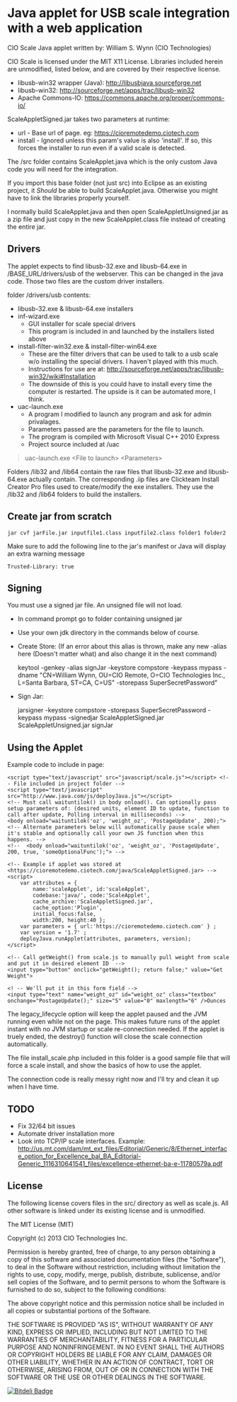 Java applet for USB scale integration with a web application
============================

CIO Scale Java applet written by: William S. Wynn (CIO Technologies)

CIO Scale is licensed under the MIT X11 License. Libraries included herein are unmodified, listed below, and are covered by their respective license.

* libusb-win32 wrapper (Java): http://libusbjava.sourceforge.net
* libusb-win32: http://sourceforge.net/apps/trac/libusb-win32
* Apache Commons-IO: https://commons.apache.org/proper/commons-io/

ScaleAppletSigned.jar takes two parameters at runtime:

* url - Base url of page. eg: https://cioremotedemo.ciotech.com
* install - Ignored unless this param's value is also 'install'. If so, this forces the installer to run even if a valid scale is detected.

The /src folder contains ScaleApplet.java which is the only custom Java code you will need for the integration.
	
If you import this base folder (not just src) into Eclipse as an existing project, it _Should_ be able to build ScaleApplet.java. Otherwise you might have to link the libraries properly yourself.

I normally build ScaleApplet.java and then open ScaleAppletUnsigned.jar as a zip file and just copy in the new ScaleApplet.class file instead of creating the entire jar.

## Drivers
The applet expects to find libusb-32.exe and libusb-64.exe in /BASE_URL/drivers/usb of the webserver. This can be changed in the java code.
Those two files are the custom driver installers.

folder /drivers/usb contents:

* libusb-32.exe & libusb-64.exe installers
* inf-wizard.exe
	- GUI installer for scale special drivers
	- This program is included in and launched by the installers listed above
* install-filter-win32.exe & install-filter-win64.exe
	- These are the filter drivers that can be used to talk to a usb scale w/o installing the special drivers. I haven't played with this much.
	- Instructions for use are at: http://sourceforge.net/apps/trac/libusb-win32/wiki#Installation
	- The downside of this is you could have to install every time the computer is restarted. The upside is it can be automated more, I think.
* uac-launch.exe
	- A program I modified to launch any program and ask for admin privalages.
	- Parameters passed are the parameters for the file to launch.
	- The program is compiled with Microsoft Visual C++ 2010 Express
	- Project source included at /uac

>uac-launch.exe \<File to launch\> \<Parameters\>

Folders /lib32 and /lib64 contain the raw files that libusb-32.exe and libusb-64.exe actually contain.
The corresponding .iip files are Clickteam Install Creator Pro files used to create/modify the exe installers. They use the /lib32 and /lib64 folders to build the installers.

## Create jar from scratch
    jar cvf jarFile.jar inputfile1.class inputfile2.class folder1 folder2
    
Make sure to add the following line to the jar's manifest or Java will display an extra warning message

    Trusted-Library: true

## Signing
You must use a signed jar file. An unsigned file will not load.

* In command prompt go to folder containing unsigned jar
* Use your own jdk directory in the commands below of course.

* Create Store: (If an error about this alias is thrown, make any new -alias here (Doesn't matter what) and also change it in the next command)

    keytool -genkey -alias signJar -keystore compstore -keypass mypass -dname "CN=William Wynn, OU=CIO Remote, O=CIO Technologies Inc., L=Santa Barbara, ST=CA, C=US" -storepass SuperSecretPassword"

* Sign Jar:

    jarsigner -keystore compstore -storepass SuperSecretPassword -keypass mypass -signedjar ScaleAppletSigned.jar ScaleAppletUnsigned.jar signJar

## Using the Applet
Example code to include in page:

    <script type="text/javascript" src="javascript/scale.js"></script> <!-- File included in project folder -->
	<script type="text/javascript" src="http://www.java.com/js/deployJava.js"></script>
    <!-- Must call waituntilok() in body onload(). Can optionally pass setup parameters of: (desired units, element ID to update, function to call after update, Polling interval in milliseconds) -->
    <body onload="waituntilok('oz', 'weight_oz', 'PostageUpdate', 200);">
    <!-- Alternate parameters below will automatically pause scale when it's stable and optionally call your own JS function when this happens. -->
    <!--  <body onload="waituntilok('oz', 'weight_oz', 'PostageUpdate', 200, true, 'someOptionalFunc');"> -->
    
    <!-- Example if applet was stored at <https://cioremotedemo.ciotech.com/java/ScaleAppletSigned.jar> -->
	<script>
		var attributes = {
			name:'scaleApplet', id:'scaleApplet',
			codebase:'java/', code:'ScaleApplet',
			cache_archive:'ScaleAppletSigned.jar',
			cache_option:'Plugin',
			initial_focus:false,
			width:200, height:40 };
		var parameters = { url:'https://cioremotedemo.ciotech.com' } ;
		var version = '1.7' ;
		deployJava.runApplet(attributes, parameters, version);
	</script>
    
    <!-- Call getWeight() from scale.js to manually pull weight from scale and put it in desired element ID  -->
    <input type="button" onclick="getWeight(); return false;" value="Get Weight">
    
    <! -- We'll put it in this form field -->
    <input type="text" name="weight_oz" id="weight_oz" class="textbox" onchange="PostageUpdate();" size="5" value="0" maxlength="6" />Ounces

The legacy_lifecycle option will keep the applet paused and the JVM running even while not on the page. This makes future runs of the applet instant with no JVM startup or scale re-connection needed. If the applet is truely ended, the destroy() function will close the scale connection automatically.

The file install_scale.php included in this folder is a good sample file that will force a scale install, and show the basics of how to use the applet.

The connection code is really messy right now and I'll try and clean it up when I have time.

## TODO

* Fix 32/64 bit issues
* Automate driver installation more
* Look into TCP/IP scale interfaces. Example: http://us.mt.com/dam/mt_ext_files/Editorial/Generic/8/Ethernet_interface_option_for_Excellence_bal_BA_Editorial-Generic_1116310641541_files/excellence-ethernet-ba-e-11780579a.pdf

## License

The following license covers files in the src/ directory as well as scale.js. All other software is linked under its existing license and is unmodified.

The MIT License (MIT)

Copyright (c) 2013 CIO Technologies Inc.

Permission is hereby granted, free of charge, to any person obtaining a copy
of this software and associated documentation files (the "Software"), to deal
in the Software without restriction, including without limitation the rights
to use, copy, modify, merge, publish, distribute, sublicense, and/or sell
copies of the Software, and to permit persons to whom the Software is
furnished to do so, subject to the following conditions:

The above copyright notice and this permission notice shall be included in
all copies or substantial portions of the Software.

THE SOFTWARE IS PROVIDED "AS IS", WITHOUT WARRANTY OF ANY KIND, EXPRESS OR
IMPLIED, INCLUDING BUT NOT LIMITED TO THE WARRANTIES OF MERCHANTABILITY,
FITNESS FOR A PARTICULAR PURPOSE AND NONINFRINGEMENT. IN NO EVENT SHALL THE
AUTHORS OR COPYRIGHT HOLDERS BE LIABLE FOR ANY CLAIM, DAMAGES OR OTHER
LIABILITY, WHETHER IN AN ACTION OF CONTRACT, TORT OR OTHERWISE, ARISING FROM,
OUT OF OR IN CONNECTION WITH THE SOFTWARE OR THE USE OR OTHER DEALINGS IN
THE SOFTWARE.


[![Bitdeli Badge](https://d2weczhvl823v0.cloudfront.net/JaggedJax/cio_scale/trend.png)](https://bitdeli.com/free "Bitdeli Badge")

